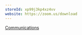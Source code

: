 ```yaml
---
storeId: xp99j3kp4xz4vv
website: https://zoom.us/download
---
```


[Communications](../Communications.md)